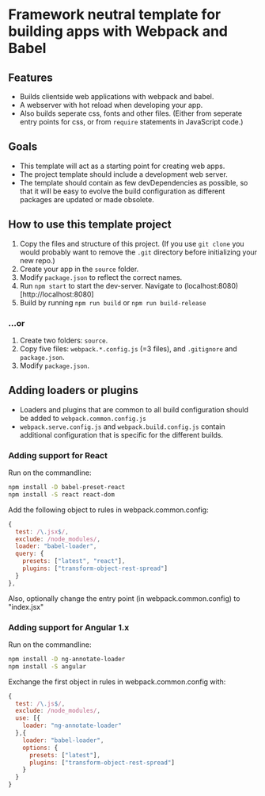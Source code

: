 # Framework neutral template for building apps with Webpack and Babel

## Features

- Builds clientside web applications with webpack and babel.
- A webserver with hot reload when developing your app.
- Also builds seperate css, fonts and other files.
  (Either from seperate entry points for css, or from `require` statements in JavaScript code.)

## Goals
- This template will act as a starting point for creating web apps.
- The project template should include a development web server.
- The template should contain as few devDependencies as possible,
  so that it will be easy to evolve the build configuration as different packages are updated or made obsolete.

## How to use this template project

1. Copy the files and structure of this project.
   (If you use `git clone` you would probably want to remove the `.git` directory before initializing your new repo.)
2. Create your app in the `source` folder.
3. Modify `package.json` to reflect the correct names.
4. Run `npm start` to start the dev-server. Navigate to (localhost:8080)[http://localhost:8080]
5. Build by running `npm run build` or `npm run build-release`

### ...or

1. Create two folders: `source`.
2. Copy five files: `webpack.*.config.js` (=3 files), and `.gitignore` and `package.json`.
3. Modify `package.json`.

## Adding loaders or plugins

- Loaders and plugins that are common to all build configuration should be added to `webpack.common.config.js`
- `webpack.serve.config.js` and `webpack.build.config.js` contain additional configuration that is specific for the different builds.

### Adding support for React

Run on the commandline:

```bash
npm install -D babel-preset-react
npm install -S react react-dom
```

Add the following object to rules in webpack.common.config:

```javascript
{
  test: /\.jsx$/,
  exclude: /node_modules/,
  loader: "babel-loader",
  query: {
    presets: ["latest", "react"],
    plugins: ["transform-object-rest-spread"]
  }
},
```

Also, optionally change the entry point (in webpack.common.config) to "index.jsx"

### Adding support for Angular 1.x

Run on the commandline:

```bash
npm install -D ng-annotate-loader
npm install -S angular
```

Exchange the first object in rules in webpack.common.config with:

```javascript
{
  test: /\.js$/,
  exclude: /node_modules/,
  use: [{
    loader: "ng-annotate-loader"
  },{
    loader: "babel-loader",
    options: {
      presets: ["latest"],
      plugins: ["transform-object-rest-spread"]
    }
  }
}
```
